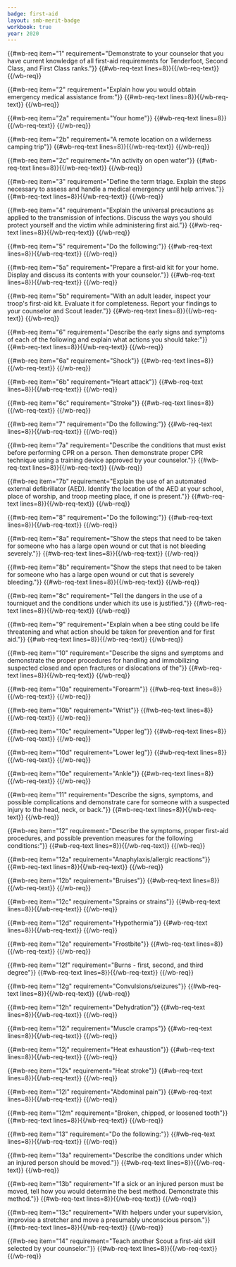 ```yaml
---
badge: first-aid
layout: smb-merit-badge
workbook: true
year: 2020
---
```



{{#wb-req item="1" requirement="Demonstrate to your counselor that you have current knowledge of all first-aid requirements for Tenderfoot, Second Class, and First Class ranks."}}
{{#wb-req-text lines=8}}{{/wb-req-text}}
{{/wb-req}}

{{#wb-req item="2" requirement="Explain how you would obtain emergency medical assistance from:"}}
{{#wb-req-text lines=8}}{{/wb-req-text}}
{{/wb-req}}

{{#wb-req item="2a" requirement="Your home"}}
{{#wb-req-text lines=8}}{{/wb-req-text}}
{{/wb-req}}

{{#wb-req item="2b" requirement="A remote location on a wilderness camping trip"}}
{{#wb-req-text lines=8}}{{/wb-req-text}}
{{/wb-req}}

{{#wb-req item="2c" requirement="An activity on open water"}}
{{#wb-req-text lines=8}}{{/wb-req-text}}
{{/wb-req}}

{{#wb-req item="3" requirement="Define the term triage. Explain the steps necessary to assess and handle a medical emergency until help arrives."}}
{{#wb-req-text lines=8}}{{/wb-req-text}}
{{/wb-req}}

{{#wb-req item="4" requirement="Explain the universal precautions as applied to the transmission of infections. Discuss the ways you should protect yourself and the victim while administering first aid."}}
{{#wb-req-text lines=8}}{{/wb-req-text}}
{{/wb-req}}

{{#wb-req item="5" requirement="Do the following:"}}
{{#wb-req-text lines=8}}{{/wb-req-text}}
{{/wb-req}}

{{#wb-req item="5a" requirement="Prepare a first-aid kit for your home. Display and discuss its contents with your counselor."}}
{{#wb-req-text lines=8}}{{/wb-req-text}}
{{/wb-req}}

{{#wb-req item="5b" requirement="With an adult leader, inspect your troop's first-aid kit. Evaluate it for completeness. Report your findings to your counselor and Scout leader."}}
{{#wb-req-text lines=8}}{{/wb-req-text}}
{{/wb-req}}

{{#wb-req item="6" requirement="Describe the early signs and symptoms of each of the following and explain what actions you should take:"}}
{{#wb-req-text lines=8}}{{/wb-req-text}}
{{/wb-req}}

{{#wb-req item="6a" requirement="Shock"}}
{{#wb-req-text lines=8}}{{/wb-req-text}}
{{/wb-req}}

{{#wb-req item="6b" requirement="Heart attack"}}
{{#wb-req-text lines=8}}{{/wb-req-text}}
{{/wb-req}}

{{#wb-req item="6c" requirement="Stroke"}}
{{#wb-req-text lines=8}}{{/wb-req-text}}
{{/wb-req}}

{{#wb-req item="7" requirement="Do the following:"}}
{{#wb-req-text lines=8}}{{/wb-req-text}}
{{/wb-req}}

{{#wb-req item="7a" requirement="Describe the conditions that must exist before performing CPR on a person. Then demonstrate proper CPR technique using a training device approved by your counselor."}}
{{#wb-req-text lines=8}}{{/wb-req-text}}
{{/wb-req}}

{{#wb-req item="7b" requirement="Explain the use of an automated external defibrillator (AED). Identify the location of the AED at your school, place of worship, and troop meeting place, if one is present."}}
{{#wb-req-text lines=8}}{{/wb-req-text}}
{{/wb-req}}

{{#wb-req item="8" requirement="Do the following:"}}
{{#wb-req-text lines=8}}{{/wb-req-text}}
{{/wb-req}}

{{#wb-req item="8a" requirement="Show the steps that need to be taken for someone who has a large open wound or cut that is not bleeding severely."}}
{{#wb-req-text lines=8}}{{/wb-req-text}}
{{/wb-req}}

{{#wb-req item="8b" requirement="Show the steps that need to be taken for someone who has a large open wound or cut that is severely bleeding."}}
{{#wb-req-text lines=8}}{{/wb-req-text}}
{{/wb-req}}

{{#wb-req item="8c" requirement="Tell the dangers in the use of a tourniquet and the conditions under which its use is justified."}}
{{#wb-req-text lines=8}}{{/wb-req-text}}
{{/wb-req}}

{{#wb-req item="9" requirement="Explain when a bee sting could be life threatening and what action should be taken for prevention and for first aid."}}
{{#wb-req-text lines=8}}{{/wb-req-text}}
{{/wb-req}}

{{#wb-req item="10" requirement="Describe the signs and symptoms and demonstrate the proper procedures for handling and immobilizing suspected closed and open fractures or dislocations of the"}}
{{#wb-req-text lines=8}}{{/wb-req-text}}
{{/wb-req}}

{{#wb-req item="10a" requirement="Forearm"}}
{{#wb-req-text lines=8}}{{/wb-req-text}}
{{/wb-req}}

{{#wb-req item="10b" requirement="Wrist"}}
{{#wb-req-text lines=8}}{{/wb-req-text}}
{{/wb-req}}

{{#wb-req item="10c" requirement="Upper leg"}}
{{#wb-req-text lines=8}}{{/wb-req-text}}
{{/wb-req}}

{{#wb-req item="10d" requirement="Lower leg"}}
{{#wb-req-text lines=8}}{{/wb-req-text}}
{{/wb-req}}

{{#wb-req item="10e" requirement="Ankle"}}
{{#wb-req-text lines=8}}{{/wb-req-text}}
{{/wb-req}}

{{#wb-req item="11" requirement="Describe the signs, symptoms, and possible complications and demonstrate care for someone with a suspected injury to the head, neck, or back."}}
{{#wb-req-text lines=8}}{{/wb-req-text}}
{{/wb-req}}

{{#wb-req item="12" requirement="Describe the symptoms, proper first-aid procedures, and possible prevention measures for the following conditions:"}}
{{#wb-req-text lines=8}}{{/wb-req-text}}
{{/wb-req}}

{{#wb-req item="12a" requirement="Anaphylaxis/allergic reactions"}}
{{#wb-req-text lines=8}}{{/wb-req-text}}
{{/wb-req}}

{{#wb-req item="12b" requirement="Bruises"}}
{{#wb-req-text lines=8}}{{/wb-req-text}}
{{/wb-req}}

{{#wb-req item="12c" requirement="Sprains or strains"}}
{{#wb-req-text lines=8}}{{/wb-req-text}}
{{/wb-req}}

{{#wb-req item="12d" requirement="Hypothermia"}}
{{#wb-req-text lines=8}}{{/wb-req-text}}
{{/wb-req}}

{{#wb-req item="12e" requirement="Frostbite"}}
{{#wb-req-text lines=8}}{{/wb-req-text}}
{{/wb-req}}

{{#wb-req item="12f" requirement="Burns - first, second, and third degree"}}
{{#wb-req-text lines=8}}{{/wb-req-text}}
{{/wb-req}}

{{#wb-req item="12g" requirement="Convulsions/seizures"}}
{{#wb-req-text lines=8}}{{/wb-req-text}}
{{/wb-req}}

{{#wb-req item="12h" requirement="Dehydration"}}
{{#wb-req-text lines=8}}{{/wb-req-text}}
{{/wb-req}}

{{#wb-req item="12i" requirement="Muscle cramps"}}
{{#wb-req-text lines=8}}{{/wb-req-text}}
{{/wb-req}}

{{#wb-req item="12j" requirement="Heat exhaustion"}}
{{#wb-req-text lines=8}}{{/wb-req-text}}
{{/wb-req}}

{{#wb-req item="12k" requirement="Heat stroke"}}
{{#wb-req-text lines=8}}{{/wb-req-text}}
{{/wb-req}}

{{#wb-req item="12l" requirement="Abdominal pain"}}
{{#wb-req-text lines=8}}{{/wb-req-text}}
{{/wb-req}}

{{#wb-req item="12m" requirement="Broken, chipped, or loosened tooth"}}
{{#wb-req-text lines=8}}{{/wb-req-text}}
{{/wb-req}}

{{#wb-req item="13" requirement="Do the following:"}}
{{#wb-req-text lines=8}}{{/wb-req-text}}
{{/wb-req}}

{{#wb-req item="13a" requirement="Describe the conditions under which an injured person should be moved."}}
{{#wb-req-text lines=8}}{{/wb-req-text}}
{{/wb-req}}

{{#wb-req item="13b" requirement="If a sick or an injured person must be moved, tell how you would determine the best method. Demonstrate this method."}}
{{#wb-req-text lines=8}}{{/wb-req-text}}
{{/wb-req}}

{{#wb-req item="13c" requirement="With helpers under your supervision, improvise a stretcher and move a presumably unconscious person."}}
{{#wb-req-text lines=8}}{{/wb-req-text}}
{{/wb-req}}

{{#wb-req item="14" requirement="Teach another Scout a first-aid skill selected by your counselor."}}
{{#wb-req-text lines=8}}{{/wb-req-text}}
{{/wb-req}}
